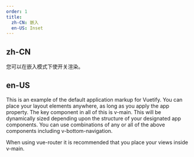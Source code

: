 ```yaml
---
order: 1
title:
  zh-CN: 嵌入
  en-US: Inset
---
```


## zh-CN

您可以在嵌入模式下使开关渲染。

## en-US

This is an example of the default application markup for Vuetify. You can place your layout elements anywhere, as long as you apply the app property. The key component in all of this is v-main. This will be dynamically sized depending upon the structure of your designated app components. You can use combinations of any or all of the above components including v-bottom-navigation.

When using vue-router it is recommended that you place your views inside v-main.
